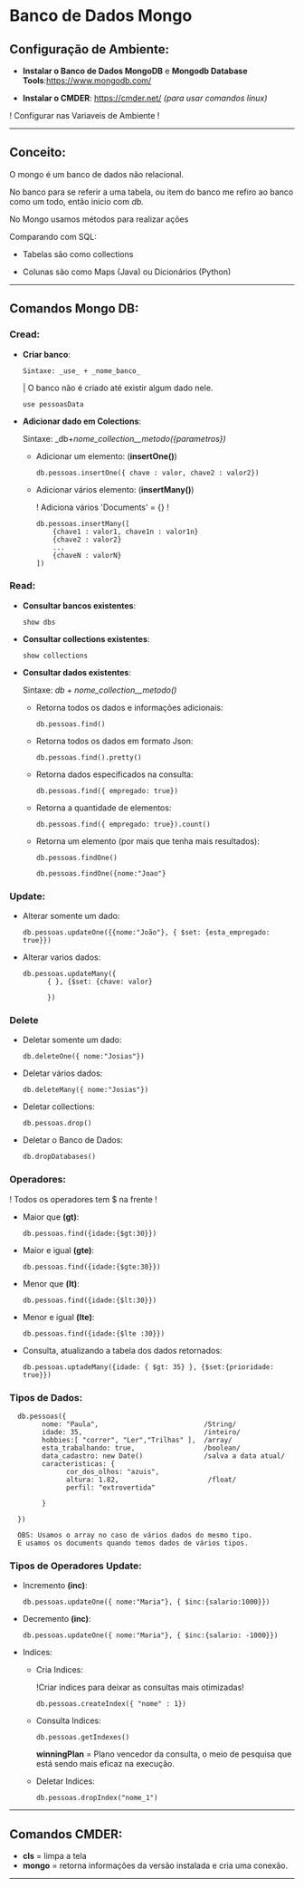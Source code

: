 # Banco de Dados Mongo

## Configuração de Ambiente:

- **Instalar o Banco de Dados MongoDB** e **Mongodb Database Tools**:https://www.mongodb.com/

- **Instalar o CMDER**:  https://cmder.net/ _(para usar comandos linux)_

! Configurar nas Variaveis de Ambiente !

***

## Conceito:

O mongo é um banco de dados não relacional.

No banco para se referir a uma tabela, ou item do banco me refiro ao banco como um todo, então inicio com _db._

No Mongo usamos métodos para realizar ações

Comparando com SQL:

- Tabelas são como collections

- Colunas são como Maps (Java) ou Dicionários (Python)

***

## Comandos Mongo DB:

### Cread:

- **Criar banco**: 

      Sintaxe: _use_ + _nome_banco_

    | O banco não é criado até existir algum dado nele.

      use pessoasData

- **Adicionar dado em Colections**:

  Sintaxe: _db+_nome_collection__metodo({parametros})_
  
  - Adicionar um elemento: (**insertOne()**) 

        db.pessoas.insertOne({ chave : valor, chave2 : valor2})
  
  - Adicionar vários elemento: (**insertMany()**)
  
     ! Adiciona vários 'Documents' = {} !

        db.pessoas.insertMany([
            {chave1 : valor1, chave1n : valor1n}
            {chave2 : valor2}
            ...
            {chaveN : valorN}
        ])

### Read:

- **Consultar bancos existentes**:

      show dbs

- **Consultar collections existentes**:

      show collections

- **Consultar dados existentes**:

  Sintaxe: _db_ + _nome_collection__metodo()_

  - Retorna todos os dados e informações adicionais:

        db.pessoas.find()

  - Retorna todos os dados em formato Json:

        db.pessoas.find().pretty()

  - Retorna dados especificados na consulta:

        db.pessoas.find({ empregado: true})

  - Retorna a quantidade de elementos:

        db.pessoas.find({ empregado: true}).count()

  - Retorna um elemento (por mais que tenha mais resultados):

        db.pessoas.findOne()

        db.pessoas.findOne({nome:"Joao"}
 
### Update:

- Alterar somente um dado:

      db.pessoas.updateOne({{nome:"João"}, { $set: {esta_empregado: true}})

- Alterar varios dados:

      db.pessoas.updateMany({
            { }, {$set: {chave: valor}

            })

### Delete

- Deletar somente um dado:

      db.deleteOne({ nome:"Josias"})

- Deletar vários dados:

      db.deleteMany({ nome:"Josias"})

- Deletar collections:
  
      db.pessoas.drop()

- Deletar o Banco de Dados:

      db.dropDatabases()

### Operadores:

! Todos os operadores tem $ na frente !

- Maior que **(gt)**:

      db.pessoas.find({idade:{$gt:30}})

- Maior e igual **(gte)**:

      db.pessoas.find({idade:{$gte:30}})

- Menor que **(lt)**:

      db.pessoas.find({idade:{$lt:30}})     

- Menor e igual **(lte)**:

      db.pessoas.find({idade:{$lte :30}})     

- Consulta, atualizando a tabela dos dados retornados:

      db.pessoas.uptadeMany({idade: { $gt: 35} }, {$set:{prioridade: true}})

### Tipos de Dados:

      db.pessoas({
            nome: "Paula",                          /String/
            idade: 35,                              /inteiro/
            hobbies:[ "correr", "Ler","Trilhas" ],  /array/
            esta_trabalhando: true,                 /boolean/
            data_cadastro: new Date()               /salva a data atual/
            caracteristicas: {
                  cor_dos_olhos: "azuis",
                  altura: 1.82,                      /float/
                  perfil: "extrovertida"

            }

      })

      OBS: Usamos o array no caso de vários dados do mesmo tipo. 
      E usamos os documents quando temos dados de vários tipos.

### Tipos de Operadores Update:

- Incremento **(inc)**:

      db.pessoas.updateOne({ nome:"Maria"}, { $inc:{salario:1000}})

- Decremento **(inc)**:

      db.pessoas.updateOne({ nome:"Maria"}, { $inc:{salario: -1000}})

- Indices: 

  - Cria Indices:

    !Criar indices para deixar as consultas mais otimizadas!

        db.pessoas.createIndex({ "nome" : 1})

  - Consulta Indices:

        db.pessoas.getIndexes()

      **winningPlan** = Plano vencedor da consulta, o meio de pesquisa que está sendo mais eficaz na execução.

  - Deletar Indices:
  
        db.pessoas.dropIndex("nome_1")
***

## Comandos CMDER:

- **cls** = limpa a tela
- **mongo** = retorna informações da versão instalada e cria uma conexão.
  
***